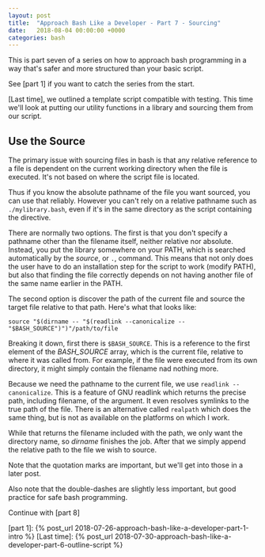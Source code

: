 ```yaml
---
layout: post
title:  "Approach Bash Like a Developer - Part 7 - Sourcing"
date:   2018-08-04 00:00:00 +0000
categories: bash
---
```


This is part seven of a series on how to approach bash programming in a
way that's safer and more structured than your basic script.

See [part 1] if you want to catch the series from the start.

[Last time], we outlined a template script compatible with testing. This
time we'll look at putting our utility functions in a library and
sourcing them from our script.

Use the Source
--------------

The primary issue with sourcing files in bash is that any relative
reference to a file is dependent on the current working directory when
the file is executed.  It's not based on where the script file is
located.

Thus if you know the absolute pathname of the file you want sourced, you
can use that reliably.  However you can't rely on a relative pathname
such as `./mylibrary.bash`, even if it's in the same directory as the
script containing the directive.

There are normally two options. The first is that you don't specify a
pathname other than the filename itself, neither relative nor absolute.
Instead, you put the library somewhere on your PATH, which is searched
automatically by the *source*, or `.`, command. This means that not only
does the user have to do an installation step for the script to work
(modify PATH), but also that finding the file correctly depends on not
having another file of the same name earlier in the PATH.

The second option is discover the path of the current file and source
the target file relative to that path. Here's what that looks like:

    source "$(dirname -- "$(readlink --canonicalize -- "$BASH_SOURCE")")"/path/to/file

Breaking it down, first there is `$BASH_SOURCE`.  This is a reference to
the first element of the *BASH_SOURCE* array, which is the current file,
relative to where it was called from.  For example, if the file were
executed from its own directory, it might simply contain the filename
nad nothing more.

Because we need the pathname to the current file, we use `readlink
--canonicalize`.  This is a feature of GNU readlink which returns the
precise path, including filename, of the argument. It even resolves
symlinks to the true path of the file.  There is an alternative called
`realpath` which does the same thing, but is not as available on the
platforms on which I work.

While that returns the filename included with the path, we only want the
directory name, so *dirname* finishes the job. After that we simply
append the relative path to the file we wish to source.

Note that the quotation marks are important, but we'll get into those in
a later post.

Also note that the double-dashes are slightly less important, but good
practice for safe bash programming.

Continue with [part 8]

  [part 1]:     {% post_url 2018-07-26-approach-bash-like-a-developer-part-1-intro          %}
  [Last time]:  {% post_url 2018-07-30-approach-bash-like-a-developer-part-6-outline-script %}
